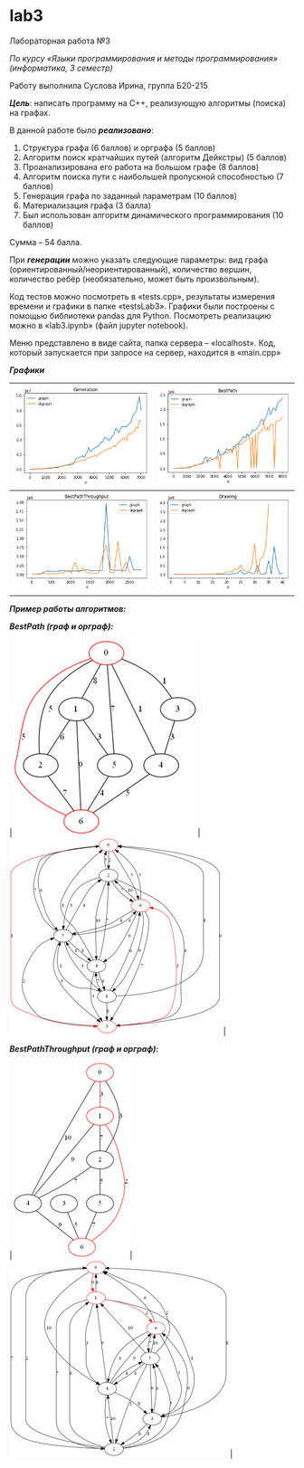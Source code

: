 # lab3
Лабораторная работа №3

*По курсу «Языки программирования и методы программирования» (информатика, 3 семестр)*

Работу выполнила Суслова Ирина, группа Б20-215

***Цель***: написать программу на C++, реализующую алгоритмы (поиска) на графах.

В данной работе было ***реализовано***:

1. Структура графа (6 баллов) и орграфа (5 баллов)
1. Алгоритм поиск кратчайших путей (алгоритм Дейкстры) (5 баллов)
1. Проанализирована его работа на большом графе (8 баллов)
1. Алгоритм поиска пути с наибольшей пропускной способностью (7 баллов)
1. Генерация графа по заданный параметрам (10 баллов)
1. Материализация графа (3 балла)
1. Был использован алгоритм динамического программирования (10 баллов)

Сумма – 54 балла.

При ***генерации*** можно указать следующие параметры: вид графа (ориентированный/неориентированный), количество вершин, количество ребёр (необязательно, может быть произвольным).

Код тестов можно посмотреть в «tests.cpp», результаты измерения времени и графики в папке «testsLab3». Графики были построены с помощью библиотеки pandas для Python. Посмотреть реализацию можно в «lab3.ipynb» (файл jupyter notebook).

Меню представлено в виде сайта, папка сервера – «localhost». Код, который запускается при запросе на сервер, находится в «main.cpp»

***Графики***

|![](localhost/lab3_img/generation.png)|![](localhost/lab3_img/bestPath.png)|
| :- | :- |
|![](localhost/lab3_img/bestPathThroughput.png)|![](localhost/lab3_img/drawing.png)|

***Пример работы алгоритмов:***

***BestPath (граф и орграф):***

|![](localhost/lab3_img/bestPathGraph.png)|![](localhost/lab3_img/bestPathDigraph.png)|

***BestPathThroughput (граф и орграф):***

|![](localhost/lab3_img/bestPathThroughputGraph.png)|![](localhost/lab3_img/bestPathThroughputDigraph.png)|

